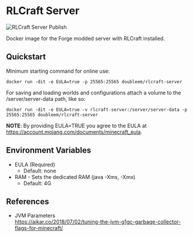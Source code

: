 # RLCraft Server
![RLCraft Server Publish](https://github.com/double-em/RLCraft-Server/workflows/RLCraft%20Server%20Publish/badge.svg)

Docker image for the Forge modded server with RLCraft installed.

## Quickstart
Minimum starting command for online use:
```
docker run -dit -e EULA=true -p 25565:25565 doubleem/rlcraft-server
```

For saving and loading worlds and configurations attach a volume to the /server/server-data path, like so:
```
docker run -dit -e EULA=true -v rlcraft-server:/server/server-data -p 25565:25565 doubleem/rlcraft-server
```

**NOTE**: By providing EULA=TRUE you agree to the EULA at https://account.mojang.com/documents/minecraft_eula.

## Environment Variables
- EULA (Required)
  - Default: none
- RAM - Sets the dedicated RAM (java -Xms, -Xmx)
  - Default: 4G

## References
- JVM Parameters<br>
  https://aikar.co/2018/07/02/tuning-the-jvm-g1gc-garbage-collector-flags-for-minecraft/
